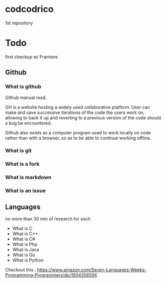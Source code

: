 # codcodrico
1st repository


# Todo

first checkup w/ Framiere

## Github

### What is github

Github manual read.

GH is a website hosting a widely used collaborative  platform. User can make and save successive iterations of the code the users work on, allowing to back it up and reverting to a previous version of the code should a bug be encountered.

Github also exists as a computer program used to work locally on code rather than with a browser, so as to be able to continue working offline.

### What is git 

###  What is a fork

###  What is markdown

###  What is an issue



## Languages

no more than 30 min of research for each

* What is C
* What is C++
* What is C#
* What is Php
* What is Java
* What is Go
* What is Python


Checkout this : https://www.amazon.com/Seven-Languages-Weeks-Programming-Programmers/dp/193435659X


